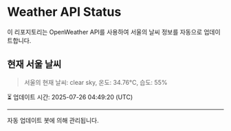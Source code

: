 
# Weather API Status

이 리포지토리는 OpenWeather API를 사용하여 서울의 날씨 정보를 자동으로 업데이트합니다.

## 현재 서울 날씨
> 서울의 현재 날씨: clear sky, 온도: 34.76°C, 습도: 55%

⏳ 업데이트 시간: 2025-07-26 04:49:20 (UTC)

---
자동 업데이트 봇에 의해 관리됩니다.
